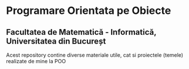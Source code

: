 # Programare Orientata pe Obiecte
## Facultatea de Matematică - Informatică, Universitatea din Bucureșt

Acest repository contine diverse materiale utile, cat si proiectele (temele) realizate de mine la POO
